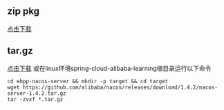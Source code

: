 ## zip pkg
[点击下载](https://github.com/alibaba/nacos/releases/download/1.4.2/nacos-server-1.4.2.zip)
## tar.gz
[点击下载](https://github.com/alibaba/nacos/releases/download/1.4.2/nacos-server-1.4.2.tar.gz)
或在linux环境spring-cloud-alibaba-learning根目录运行以下命令
```shell
cd ebpp-nacos-server && mkdir -p target && cd target
wget https://github.com/alibaba/nacos/releases/download/1.4.2/nacos-server-1.4.2.tar.gz
tar -zvxf *.tar.gz
```
